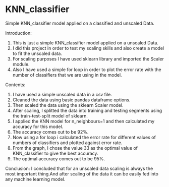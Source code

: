 # KNN_classifier
Simple KNN_classifier model applied on a classified and unscaled Data.

Introduction:
1. This is just a simple KNN_classifier model applied on a unscaled Data.
2. I did this project in order to test my scaling skills and also create a model to fit the unscaled data.
3. For scaling purposes I have used sklearn library and imported the Scaler module.
4. Also I have used a simple for loop in order to plot the error rate with the number of classifiers that we are using in the model.

Contents:
1. I have used a simple unscaled data in a csv file.
2. Cleaned the data using basic pandas dataframe options.
3. Then scaled the data using the sklearn Scaler model.
4. After scaling, I splitted the data into training and testing segments using the train-test-split model of sklearn.
5. I applied the KNN model for n_neighbours=1 and then calculated my accuracy for this model.
6. The accuracy comes out to be 92%.
7. Now using a for loop i calculated the error rate for different values of numbers of classifiers and plotted against error rate.
8. From the graph, I chose the value 33 as the optimal value of KNN_classifier to give the best accuracy.
9. The optimal accuracy comes out to be 95%.


Conclusion:
I concluded that for an unscaled data scaling is always the most important thing.And after scaling of the data it can be easily fed into any machine learning model.
